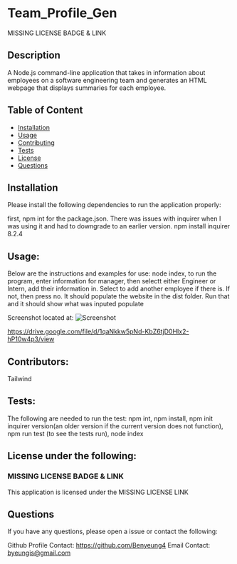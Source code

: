 # Team_Profile_Gen

MISSING LICENSE BADGE & LINK

## Description

A Node.js command-line application that takes in information about employees on a software engineering team and generates an HTML webpage that displays summaries for each employee.

## Table of Content

- [Installation](#Installation)
- [Usage](#Usage)
- [Contributing](#Contributing)
- [Tests](#Tests)
- [License](#License)
- [Questions](#Questions)

## Installation

Please install the following dependencies to run the application properly:

first, npm int for the package.json. There was issues with inquirer when I was using it and had to downgrade to an earlier version. npm install inquirer 8.2.4

## Usage:

Below are the instructions and examples for use:
node index, to run the program, enter information for manager, then selectt either Engineer or Intern, add their information in. Select to add another employee if there is. If not, then press no. It should populate the website in the dist folder. Run that and it should show what was inputed populate

Screenshot located at:
![Screenshot](https://user-images.githubusercontent.com/52897163/175188581-16e9ab9f-d3c0-4da0-ab93-58ea5dd9c21f.JPG)

https://drive.google.com/file/d/1qaNkkw5pNd-KbZ6tjD0HIx2-hP10w4p3/view

## Contributors:

Tailwind

## Tests:

The following are needed to run the test:
npm int, npm install, npm init inquirer version(an older version if the current version does not function), npm run test (to see the tests run), node index

## License under the following:

### MISSING LICENSE BADGE & LINK

This application is licensed under the MISSING LICENSE LINK

## Questions

If you have any questions, please open a issue or contact the following:

Github Profile Contact: https://github.com/Benyeung4
Email Contact: byeungis@gmail.com
